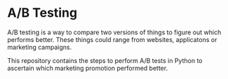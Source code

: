 # A/B Testing

A/B testing is a way to compare two versions of things to figure out which performs better. These things could range from websites, applicatons or marketing campaigns. 

This repository contains the steps to perform A/B tests in Python to ascertain which marketing promotion performed better. 


